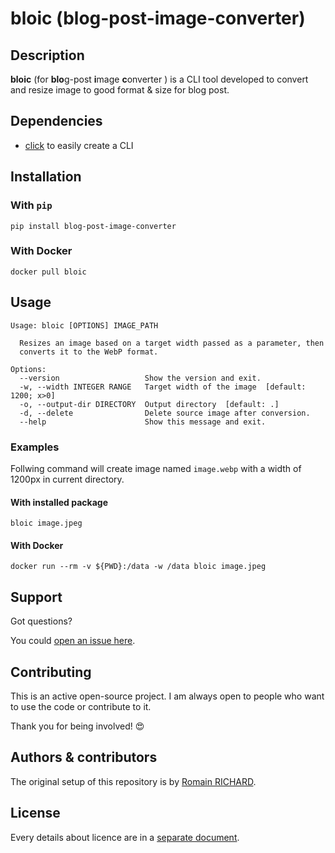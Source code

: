 # bloic (blog-post-image-converter)

## Description

**bloic** (for **blo**g-post **i**mage **c**onverter ) is a CLI tool developed to convert and resize image to good format & size for blog post.

## Dependencies

- [click](https://click.palletsprojects.com) to easily create a CLI

## Installation

### With `pip`

```console
pip install blog-post-image-converter
```

### With Docker

```console
docker pull bloic
```

## Usage

```console
Usage: bloic [OPTIONS] IMAGE_PATH

  Resizes an image based on a target width passed as a parameter, then
  converts it to the WebP format.

Options:
  --version                   Show the version and exit.
  -w, --width INTEGER RANGE   Target width of the image  [default: 1200; x>0]
  -o, --output-dir DIRECTORY  Output directory  [default: .]
  -d, --delete                Delete source image after conversion.
  --help                      Show this message and exit.
```

### Examples

Follwing command will create image named `image.webp` with a width of 1200px in current directory.

#### With installed package

```console
bloic image.jpeg
``` 

#### With Docker

```console
docker run --rm -v ${PWD}:/data -w /data bloic image.jpeg
```

## Support

Got questions?

You could [open an issue here](https://gitlab.com/romaiiiinnn/blog-post-image-converter/-/issues).

## Contributing

This is an active open-source project. I am always open to people who want to use the code or contribute to it.

Thank you for being involved! :heart_eyes:

## Authors & contributors

The original setup of this repository is by [Romain RICHARD](https://gitlab.com/romaiiiinnn).

## License

Every details about licence are in a [separate document](LICENSE).
